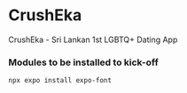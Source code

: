 # CrushEka
CrushEka - Sri Lankan 1st LGBTQ+ Dating App

### Modules to be installed to kick-off

```sh
npx expo install expo-font
```
